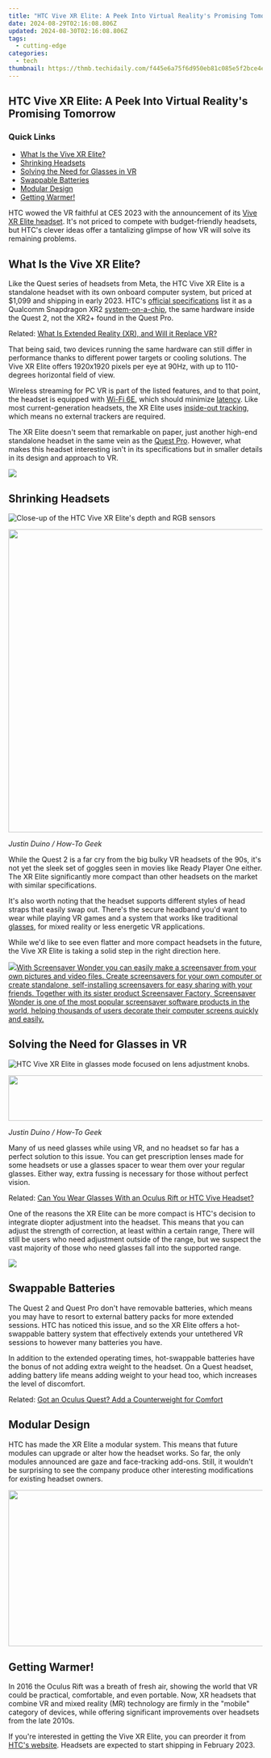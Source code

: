 ```yaml
---
title: "HTC Vive XR Elite: A Peek Into Virtual Reality's Promising Tomorrow"
date: 2024-08-29T02:16:08.806Z
updated: 2024-08-30T02:16:08.806Z
tags:
  - cutting-edge
categories:
  - tech
thumbnail: https://thmb.techidaily.com/f445e6a75f6d950eb81c085e5f2bce4ee758de9e93a7a87ff86f1d0befba824a.jpg
---
```


## HTC Vive XR Elite: A Peek Into Virtual Reality's Promising Tomorrow

### Quick Links

* [What Is the Vive XR Elite?](https://screen-activity-recording.techidaily.com/updated-in-2024-mastering-voice-overs-for-videos-step-by-step-guide/)
* [Shrinking Headsets](https://fox-hovers.techidaily.com/updated-2024-approved-radiant-contrast-synchronizer/)
* [Solving the Need for Glasses in VR](https://data-safeguard.techidaily.com/cookiebot-driven-solutions-for-enhanced-user-experience/)
* [Swappable Batteries](https://screen-activity-recording.techidaily.com/in-2024-comparing-vidma-and-its-screen-capture-competitors/)
* [Modular Design](https://tiktok-videos.techidaily.com/rapid-video-filming-techniques-for-tiktok-success-for-2024/)
* [Getting Warmer!](https://win-solutions.techidaily.com/troubleshooting-steps-why-does-my-rocket-league-keep-crashing/)

 HTC wowed the VR faithful at CES 2023 with the announcement of its [Vive XR Elite headset](https://www.vive.com/us/product/vive-xr-elite/overview/). It's not priced to compete with budget-friendly headsets, but HTC's clever ideas offer a tantalizing glimpse of how VR will solve its remaining problems.

##  What Is the Vive XR Elite?

 Like the Quest series of headsets from Meta, the HTC Vive XR Elite is a standalone headset with its own onboard computer system, but priced at $1,099 and shipping in early 2023\. HTC's [official specifications](https://www.vive.com/us/product/vive-xr-elite/specs/) list it as a Qualcomm Snapdragon XR2 [system-on-a-chip](https://screen-activity-recording.techidaily.com/new-discovering-win11s-finest-screen-grabbers-for-2024/), the same hardware inside the Quest 2, not the XR2+ found in the Quest Pro.

Related: [What Is Extended Reality (XR), and Will it Replace VR?](https://review-topics.techidaily.com/set-your-preferred-job-location-on-linkedin-app-of-your-tecno-spark-10-5g-drfone-by-drfone-virtual-android/) 

 That being said, two devices running the same hardware can still differ in performance thanks to different power targets or cooling solutions. The Vive XR Elite offers 1920x1920 pixels per eye at 90Hz, with up to 110-degrees horizontal field of view.

 Wireless streaming for PC VR is part of the listed features, and to that point, the headset is equipped with [Wi-Fi 6E](https://youtube-sure.techidaily.com/024-approved-the-top-20-gags-and-laughter-on-youtube-for-downtime-delight/), which should minimize [latency](https://instagram-videos.techidaily.com/updated-in-2024-crafting-cinematic-magic-essential-tips-for-creating-stunning-slow-motion-media-on-instagram/). Like most current-generation headsets, the XR Elite uses [inside-out tracking](https://tech-savvy.techidaily.com/windows-10-visual-recall-a-step-by-step-screenshot-tutorial/), which means no external trackers are required.

 The XR Elite doesn't seem that remarkable on paper, just another high-end standalone headset in the same vein as the [Quest Pro](https://facebook.techidaily.com/the-ultimate-guide-to-facebook-mini-posts-hd-edition/). However, what makes this headset interesting isn't in its specifications but in smaller details in its design and approach to VR.

<!-- affiliate ads begin -->
<a href="https://estore.winxdvd.com/order/checkout.php?PRODS=4081991&QTY=1&AFFILIATE=108875&CART=1"><img src="https://www.winxdvd.com/affiliate/new-banner/wt-500x500.jpg" border="0"></a>
<!-- affiliate ads end -->
##  Shrinking Headsets

![Close-up of the HTC Vive XR Elite's depth and RGB sensors](https://static1.howtogeekimages.com/wordpress/wp-content/uploads/2023/01/52615058682_bba6b9a0de_c.jpg) 

<!-- affiliate ads begin -->
<a href="https://appsumo.8odi.net/c/5597632/2082532/7443" target="_top" id="2082532"><img src="//a.impactradius-go.com/display-ad/7443-2082532" border="0" alt="" width="1200" height="600"/></a><img height="0" width="0" src="https://appsumo.8odi.net/i/5597632/2082532/7443" style="position:absolute;visibility:hidden;" border="0" />
<!-- affiliate ads end -->
_Justin Duino / How-To Geek_

 While the Quest 2 is a far cry from the big bulky VR headsets of the 90s, it's not yet the sleek set of goggles seen in movies like Ready Player One either. The XR Elite significantly more compact than other headsets on the market with similar specifications.

 It's also worth noting that the headset supports different styles of head straps that easily swap out. There's the secure headband you'd want to wear while playing VR games and a system that works like traditional [glasses](https://tech-hub.techidaily.com/1723807875667-find-out-what-motherboard-you-have-easily/), for mixed reality or less energetic VR applications.

 While we'd like to see even flatter and more compact headsets in the future, the Vive XR Elite is taking a solid step in the right direction here.

<!-- affiliate ads begin -->
<a href="https://secure.2checkout.com/order/checkout.php?PRODS=195080&QTY=1&AFFILIATE=108875&CART=1"><img src="https://www.blumentals.net/scrwonder/images/screensaver-software.png" border="0">With Screensaver Wonder you can easily make a screensaver from your own pictures and video files. Create screensavers for your own computer or create standalone, self-installing screensavers for easy sharing with your friends. Together with its sister product Screensaver Factory, Screensaver Wonder is one of the most popular screensaver software products in the world, helping thousands of users decorate their computer screens quickly and easily.</a>
<!-- affiliate ads end -->
##  Solving the Need for Glasses in VR

![HTC Vive XR Elite in glasses mode focused on lens adjustment knobs.](https://static1.howtogeekimages.com/wordpress/wp-content/uploads/2023/01/52615058517_449cd43fe1_k.jpg) 

<!-- affiliate ads begin -->
<a href="https://arkmc.pxf.io/c/5597632/427477/5172" target="_top" id="427477"><img src="//a.impactradius-go.com/display-ad/5172-427477" border="0" alt="" width="728" height="90"/></a><img height="0" width="0" src="https://arkmc.pxf.io/i/5597632/427477/5172" style="position:absolute;visibility:hidden;" border="0" />
<!-- affiliate ads end -->
_Justin Duino / How-To Geek_

 Many of us need glasses while using VR, and no headset so far has a perfect solution to this issue. You can get prescription lenses made for some headsets or use a glasses spacer to wear them over your regular glasses. Either way, extra fussing is necessary for those without perfect vision.

Related: [Can You Wear Glasses With an Oculus Rift or HTC Vive Headset?](https://tech-hub.techidaily.com/1723807875667-find-out-what-motherboard-you-have-easily/) 

 One of the reasons the XR Elite can be more compact is HTC's decision to integrate diopter adjustment into the headset. This means that you can adjust the strength of correction, at least within a certain range, There will still be users who need adjustment outside of the range, but we suspect the vast majority of those who need glasses fall into the supported range.

<!-- affiliate ads begin -->
<a href="https://store.nero.com/order/checkout.php?PRODS=22889392&QTY=1&AFFILIATE=108875&CART=1"><img src="http://webstatic.nero.com/nero2015-com-wAssets/img/affiliate/media/banner728-90eng.jpg" border="0"></a>
<!-- affiliate ads end -->
##  Swappable Batteries

 The Quest 2 and Quest Pro don't have removable batteries, which means you may have to resort to external battery packs for more extended sessions. HTC has noticed this issue, and so the XR Elite offers a hot-swappable battery system that effectively extends your untethered VR sessions to however many batteries you have.

 In addition to the extended operating times, hot-swappable batteries have the bonus of not adding extra weight to the headset. On a Quest headset, adding battery life means adding weight to your head too, which increases the level of discomfort.

Related: [Got an Oculus Quest? Add a Counterweight for Comfort](https://mondly-stories.techidaily.com/1719577245493-the-fastest-way-to-learn-korean-at-home-choose-wisely/) 

##  Modular Design

 HTC has made the XR Elite a modular system. This means that future modules can upgrade or alter how the headset works. So far, the only modules announced are gaze and face-tracking add-ons. Still, it wouldn't be surprising to see the company produce other interesting modifications for existing headset owners.

<!-- affiliate ads begin -->
<a href="https://martinic.evyy.net/c/5597632/1422856/4482" target="_top" id="1422856"><img src="//a.impactradius-go.com/display-ad/4482-1422856" border="0" alt="" width="580" height="309"/></a>
<!-- affiliate ads end -->
##  Getting Warmer!

 In 2016 the Oculus Rift was a breath of fresh air, showing the world that VR could be practical, comfortable, and even portable. Now, XR headsets that combine VR and mixed reality (MR) technology are firmly in the "mobile" category of devices, while offering significant improvements over headsets from the late 2010s.

 If you're interested in getting the Vive XR Elite, you can preorder it from [HTC's website](https://www.vive.com/us/product/vive-xr-elite/overview/). Headsets are expected to start shipping in February 2023.

<ins class="adsbygoogle"
     style="display:block"
     data-ad-format="autorelaxed"
     data-ad-client="ca-pub-7571918770474297"
     data-ad-slot="1223367746"></ins>



<ins class="adsbygoogle"
     style="display:block"
     data-ad-client="ca-pub-7571918770474297"
     data-ad-slot="8358498916"
     data-ad-format="auto"
     data-full-width-responsive="true"></ins>


